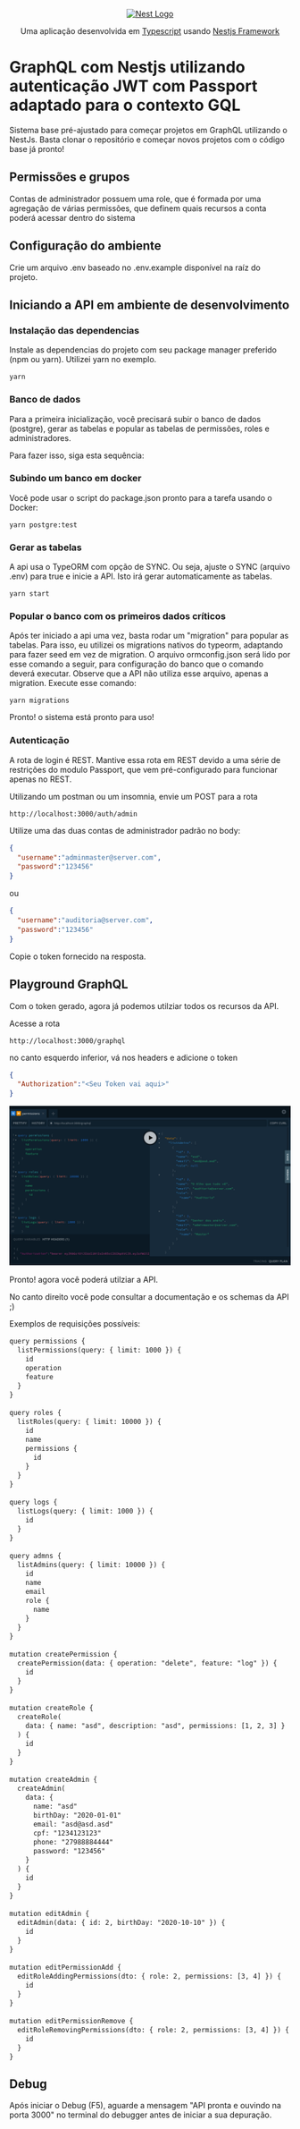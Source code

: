 <p align="center">
  <a href="http://nestjs.com/" target="blank"><img src="https://nestjs.com/img/logo_text.svg" width="320" alt="Nest Logo" /></a>
</p>
<p align="center">
   Uma aplicação desenvolvida em <a href="https://github.com/Microsoft/TypeScript">Typescript</a> usando <a href="http://nestjs.com/">Nestjs Framework</a>
</p>

# GraphQL com Nestjs utilizando autenticação JWT com Passport adaptado para o contexto GQL

Sistema base pré-ajustado para começar projetos em GraphQL utilizando o NestJs. Basta clonar o repositório e começar novos projetos com o código base já pronto!

## Permissões e grupos
Contas de administrador possuem uma role, que é formada por uma agregação de várias permissões, que definem quais recursos a conta poderá acessar dentro do sistema

## Configuração do ambiente
Crie um arquivo .env baseado no .env.example disponível na raíz do projeto.

## Iniciando a API em ambiente de desenvolvimento

### Instalação das dependencias
Instale as dependencias do projeto com seu package manager preferido (npm ou yarn). Utilizei yarn no exemplo.

```
yarn
```

### Banco de dados
Para a primeira inicialização, você precisará subir o banco de dados (postgre), gerar as tabelas e popular as tabelas de permissões, roles e administradores.

Para fazer isso, siga esta sequência:

### Subindo um banco em docker
Você pode usar o script do package.json pronto para a tarefa usando o Docker:
```
yarn postgre:test
```

### Gerar as tabelas
A api usa o TypeORM com opção de SYNC. Ou seja, ajuste o SYNC (arquivo .env) para true e inicie a API. Isto irá gerar automaticamente as tabelas.

```
yarn start
```

### Popular o banco com os primeiros dados críticos
Após ter iniciado a api uma vez, basta rodar um "migration" para popular as tabelas. Para isso, eu utilizei os migrations nativos do typeorm, adaptando para fazer seed em vez de migration.
O arquivo ormconfig.json será lido por esse comando a seguir, para configuração do banco que o comando deverá executar. Observe que a API não utiliza esse arquivo, apenas a migration.
Execute esse comando:

```
yarn migrations
```

Pronto! o sistema está pronto para uso!

### Autenticação
A rota de login é REST. Mantive essa rota em REST devido a uma série de restrições do modulo Passport, que vem pré-configurado para funcionar apenas no REST.

Utilizando um postman ou um insomnia, envie um POST para a rota

```
http://localhost:3000/auth/admin
```

Utilize uma das duas contas de administrador padrão no body:

```JSON
{
  "username":"adminmaster@server.com",
  "password":"123456"
}
```

ou 

```JSON
{
  "username":"auditoria@server.com",
  "password":"123456"
}
```

Copie o token fornecido na resposta.


## Playground GraphQL

Com o token gerado, agora já podemos utilziar todos os recursos da API.

Acesse a rota

```
http://localhost:3000/graphql
```


no canto esquerdo inferior, vá nos headers e adicione o token
```JSON
{
  "Authorization":"<Seu Token vai aqui>"
}
```
![Playground](./docs/prints/playground.png)

Pronto! agora você poderá utilziar a API.

No canto direito você pode consultar a documentação e os schemas da API ;)

Exemplos de requisições possíveis:

```
query permissions {
  listPermissions(query: { limit: 1000 }) {
    id
    operation
    feature
  }
}

query roles {
  listRoles(query: { limit: 10000 }) {
    id
    name
    permissions {
      id
    }
  }
}

query logs {
  listLogs(query: { limit: 1000 }) {
    id
  }
}

query admns {
  listAdmins(query: { limit: 10000 }) {
    id
    name
    email
    role {
      name
    }
  }
}

mutation createPermission {
  createPermission(data: { operation: "delete", feature: "log" }) {
    id
  }
}

mutation createRole {
  createRole(
    data: { name: "asd", description: "asd", permissions: [1, 2, 3] }
  ) {
    id
  }
}

mutation createAdmin {
  createAdmin(
    data: {
      name: "asd"
      birthDay: "2020-01-01"
      email: "asd@asd.asd"
      cpf: "1234123123"
      phone: "27988884444"
      password: "123456"
    }
  ) {
    id
  }
}

mutation editAdmin {
  editAdmin(data: { id: 2, birthDay: "2020-10-10" }) {
    id
  }
}

mutation editPermissionAdd {
  editRoleAddingPermissions(dto: { role: 2, permissions: [3, 4] }) {
    id
  }
}

mutation editPermissionRemove {
  editRoleRemovingPermissions(dto: { role: 2, permissions: [3, 4] }) {
    id
  }
}

```


## Debug
Após iniciar o Debug (F5), aguarde a mensagem "API pronta e ouvindo na porta 3000" no terminal do debugger antes de iniciar a sua depuração.
